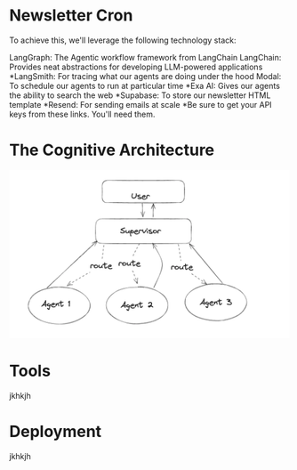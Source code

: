 # Newsletter Cron

To achieve this, we'll leverage the following technology stack:

LangGraph: The Agentic workflow framework from LangChain
LangChain: Provides neat abstractions for developing LLM-powered applications
*LangSmith: For tracing what our agents are doing under the hood
Modal: To schedule our agents to run at particular time
*Exa AI: Gives our agents the ability to search the web
*Supabase: To store our newsletter HTML template
*Resend: For sending emails at scale
*Be sure to get your API keys from these links. You'll need them.

# The Cognitive Architecture

![Cognitive Architecture](./newsletter-cron/images/supervisor_architecture.png
)


# Tools
jkhkjh



# Deployment

jkhkjh